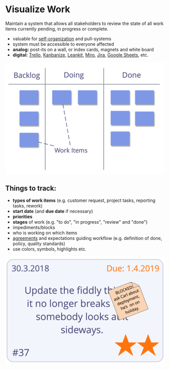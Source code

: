 # Visualize Work

<summary>
Maintain a system that allows all stakeholders to review the state of all work items currently pending, in progress or complete.
</summary>

-   valuable for [self-organization](glossary:self-organization) and pull-systems
-   system must be accessible to everyone affected
-   **analog:** post-its on a wall, or index cards, magnets and white board
-   **digital:** [Trello](https://trello.com/), [Kanbanize](https://kanbanize.com/), [Leankit](https://leankit.com/), [Miro](https://miro.com), [Jira](https://www.atlassian.com/software/jira), [Google Sheets](https://www.google.com/sheets/about/), etc.

![Visualization of a simple work process](img/workflow-and-value/simple-process.png)

## Things to track:

-   **types of work items** (e.g. customer request, project tasks, reporting tasks, rework)
-   **start date** (and **due date** if necessary)
-   **priorities**
-   **stages** of work (e.g. "to do", "in progress", "review" and "done")
-   impediments/blocks
-   who is working on which items
-   [agreements](glossary:governance-agreement) and expectations guiding workflow (e.g. definition of done, policy, quality standards)
-   use colors, symbols, highlights etc.

![A card representing a work item](img/workflow-and-value/card.png)

